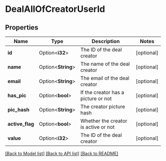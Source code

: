# DealAllOfCreatorUserId

## Properties

Name | Type | Description | Notes
------------ | ------------- | ------------- | -------------
**id** | Option<**i32**> | The ID of the deal creator | [optional]
**name** | Option<**String**> | The name of the deal creator | [optional]
**email** | Option<**String**> | The email of the deal creator | [optional]
**has_pic** | Option<**bool**> | If the creator has a picture or not | [optional]
**pic_hash** | Option<**String**> | The creator picture hash | [optional]
**active_flag** | Option<**bool**> | Whether the creator is active or not | [optional]
**value** | Option<**i32**> | The ID of the deal creator | [optional]

[[Back to Model list]](../README.md#documentation-for-models) [[Back to API list]](../README.md#documentation-for-api-endpoints) [[Back to README]](../README.md)


